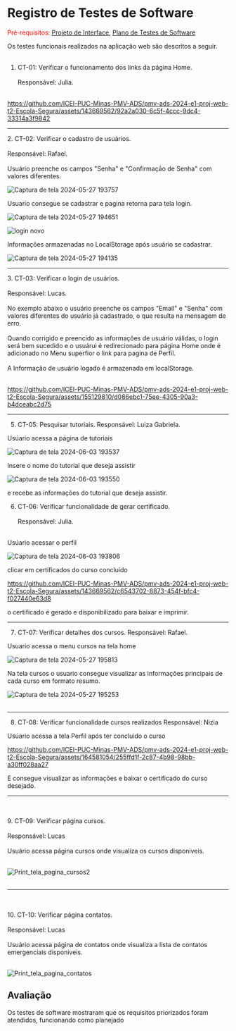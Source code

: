 # Registro de Testes de Software

<span style="color:red">Pré-requisitos: <a href="3-Projeto de Interface.md"> Projeto de Interface</a></span>, <a href="8-Plano de Testes de Software.md"> Plano de Testes de Software</a>

Os testes funcionais realizados na aplicação web são descritos a seguir.
<br><br>

1. CT-01: Verificar o funcionamento dos links da página Home.
<br><br>
Responsável: Julia.
<br><br>

https://github.com/ICEI-PUC-Minas-PMV-ADS/pmv-ads-2024-e1-proj-web-t2-Escola-Segura/assets/143669562/92a2a030-6c5f-4ccc-9dc4-33314a3f9842

<hr>
2. CT-02: Verificar o cadastro de usuários.
<br><br>
Responsável: Rafael.
<br><br>
Usuário preenche os campos "Senha" e "Confirmaçāo de Senha" com valores diferentes.

![Captura de tela 2024-05-27 193757](https://github.com/ICEI-PUC-Minas-PMV-ADS/pmv-ads-2024-e1-proj-web-t2-Escola-Segura/assets/164248210/1cfd7bd4-b107-4803-899d-0fa83e5223eb)


Usuario consegue se cadastrar e pagina retorna para tela login.

![Captura de tela 2024-05-27 194651](https://github.com/ICEI-PUC-Minas-PMV-ADS/pmv-ads-2024-e1-proj-web-t2-Escola-Segura/assets/164248210/57c2dafe-7650-482d-b8dc-146c7f135225)


![login novo](https://github.com/ICEI-PUC-Minas-PMV-ADS/pmv-ads-2024-e1-proj-web-t2-Escola-Segura/assets/164248210/62859c8f-cec0-40d7-a14c-029b83f7970d)


Informações armazenadas no LocalStorage após usuário se cadastrar.

![Captura de tela 2024-05-27 194135](https://github.com/ICEI-PUC-Minas-PMV-ADS/pmv-ads-2024-e1-proj-web-t2-Escola-Segura/assets/164248210/10a8d179-a3c2-4ca6-b2f4-b644330ac0d4)

<hr>
3. CT-03: Verificar o login de usuários.
<br><br>
Responsável: Lucas.
<br><br>
No exemplo abaixo o usuário preenche os campos "Email" e "Senha" com valores diferentes do usuário já cadastrado, o que resulta na mensagem de erro.
<br><br>
Quando corrigido e preencido as informações de usuário válidas, o login será bem sucedido e o usuárui é redirecionado para página Home onde é adicionado no Menu superfior o link para pagina de Perfil.
<br><br>
A Informação de usuário logado é armazenada em localStorage.
<br><br>


https://github.com/ICEI-PUC-Minas-PMV-ADS/pmv-ads-2024-e1-proj-web-t2-Escola-Segura/assets/155129810/d086ebc1-75ee-4305-90a3-b4dceabc2d75


<hr>

5. CT-05: Pesquisar tutoriais. Responsável: Luiza Gabriela.

Usúario acessa a página de tutoriais

![Captura de tela 2024-06-03 193537](https://github.com/ICEI-PUC-Minas-PMV-ADS/pmv-ads-2024-e1-proj-web-t2-Escola-Segura/assets/164196514/95ba6003-1d6a-4eb9-9e80-b3c60a88d38b)

Insere o nome do tutorial que deseja assistir

![Captura de tela 2024-06-03 193550](https://github.com/ICEI-PUC-Minas-PMV-ADS/pmv-ads-2024-e1-proj-web-t2-Escola-Segura/assets/164196514/3d977c4a-ba62-415d-bed0-b656f8923885)

e recebe as informações do tutorial que deseja assistir.

6. CT-06: Verificar funcionalidade de gerar certificado.
<br><br>
Responsável: Julia.
<br>
Usúario acessar o perfil

![Captura de tela 2024-06-03 193806](https://github.com/ICEI-PUC-Minas-PMV-ADS/pmv-ads-2024-e1-proj-web-t2-Escola-Segura/assets/164196514/9b72e684-78f0-46f8-af25-0e4e1818e22a)

clicar em certificados do curso concluído

https://github.com/ICEI-PUC-Minas-PMV-ADS/pmv-ads-2024-e1-proj-web-t2-Escola-Segura/assets/143669562/c6543702-8873-454f-bfc4-f027440e63d8

o certificado é gerado e disponibilizado para baixar e imprimir.

<hr>

7. CT-07: Verificar detalhes dos cursos. Responsável: Rafael.

Usuario acessa o menu cursos na tela home

![Captura de tela 2024-05-27 195813](https://github.com/ICEI-PUC-Minas-PMV-ADS/pmv-ads-2024-e1-proj-web-t2-Escola-Segura/assets/164248210/505c7b56-938c-4369-804e-39fff15e3368)

Na tela cursos o usuario consegue visualizar as informações principais de cada curso em formato resumo.


![Captura de tela 2024-05-27 195253](https://github.com/ICEI-PUC-Minas-PMV-ADS/pmv-ads-2024-e1-proj-web-t2-Escola-Segura/assets/164248210/8b9eb92c-d7aa-4b75-8fa5-2b31432b55da)
<br>
<br>
<hr>

8. CT-08: Verificar funcionalidade cursos realizados
Responsável: Nizia

Usúario acessa a tela Perfil após ter concluido o curso


https://github.com/ICEI-PUC-Minas-PMV-ADS/pmv-ads-2024-e1-proj-web-t2-Escola-Segura/assets/164581054/255ffd1f-2c87-4b98-98bb-a30ff028aa27

E consegue visualizar as informações e baixar o certificado do curso desejado.
<hr>
<br><br>
9. CT-09: Verificar página cursos.
<br><br>
Responsável: Lucas
<br><br>
Usuário acessa página cursos onde visualiza os cursos disponiveis.
<br><br>

![Print_tela_pagina_cursos2](https://github.com/ICEI-PUC-Minas-PMV-ADS/pmv-ads-2024-e1-proj-web-t2-Escola-Segura/assets/155129810/188a1f0c-2df4-4cce-a603-46a28594af01)
<br>
<br>
<hr>
<br><br>
10. CT-10: Verificar página contatos.
<br><br>
Responsável: Lucas
<br><br>
Usuário acessa página de contatos onde visualiza a lista de contatos emergenciais disponiveis.
<br><br>

![Print_tela_pagina_contatos](https://github.com/ICEI-PUC-Minas-PMV-ADS/pmv-ads-2024-e1-proj-web-t2-Escola-Segura/assets/155129810/a16799c6-e6e7-456c-9e4d-1500ab31531a)


## Avaliação

Os testes de software mostraram que os requisitos priorizados foram atendidos, funcionando como planejado


